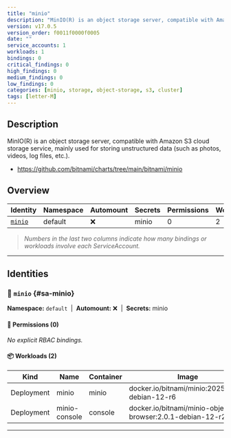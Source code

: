 ```yaml
---
title: "minio"
description: "MinIO(R) is an object storage server, compatible with Amazon S3 cloud storage service, mainly used for storing unstructured data (such as photos, videos, log files, etc.)."
version: v17.0.5
version_order: f0011f0000f0005
date: ""
service_accounts: 1
workloads: 1
bindings: 0
critical_findings: 0
high_findings: 0
medium_findings: 0
low_findings: 0
categories: [minio, storage, object-storage, s3, cluster]
tags: [letter-M]
---
```


## Description

MinIO(R) is an object storage server, compatible with Amazon S3 cloud storage service, mainly used for storing unstructured data (such as photos, videos, log files, etc.).

- https://github.com/bitnami/charts/tree/main/bitnami/minio

## Overview

| Identity             | Namespace | Automount | Secrets | Permissions | Workloads | Risk |
| -------------------- | --------- | --------- | ------- | ----------- | --------- | ---- |
| [`minio`](#sa-minio) | default   | ❌        | minio   | 0           | 2         | —    |

> _Numbers in the last two columns indicate how many bindings or workloads involve each ServiceAccount._

---

## Identities

### 🤖 `minio` {#sa-minio}

**Namespace:** `default`  |  **Automount:** ❌  |  **Secrets:** minio

#### 🔑 Permissions (0)

_No explicit RBAC bindings._

#### 📦 Workloads (2)

| Kind       | Name          | Container | Image                                                     |
| ---------- | ------------- | --------- | --------------------------------------------------------- |
| Deployment | minio         | minio     | docker.io/bitnami/minio:2025.5.24-debian-12-r6            |
| Deployment | minio-console | console   | docker.io/bitnami/minio-object-browser:2.0.1-debian-12-r2 |

---
